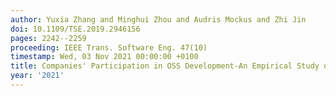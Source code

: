 ```yaml
---
author: Yuxia Zhang and Minghui Zhou and Audris Mockus and Zhi Jin
doi: 10.1109/TSE.2019.2946156
pages: 2242--2259
proceeding: IEEE Trans. Software Eng. 47(10)
timestamp: Wed, 03 Nov 2021 00:00:00 +0100
title: Companies' Participation in OSS Development-An Empirical Study of OpenStack
year: '2021'
---
```

